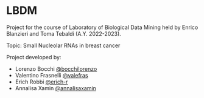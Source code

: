 # LBDM
Project for the course of Laboratory of Biological Data Mining held by Enrico Blanzieri and Toma Tebaldi (A.Y. 2022-2023).

Topic: Small Nucleolar RNAs in breast cancer

Project developed by:
- Lorenzo Bocchi [@bocchilorenzo](https://github.com/bocchilorenzo)
- Valentino Frasnelli [@valefras](https://github.com/valefras)
- Erich Robbi [@erich-r](https://github.com/erich-r)
- Annalisa Xamin [@annalisaxamin](https://github.com/annalisaxamin)
